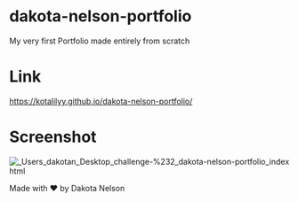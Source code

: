 # dakota-nelson-portfolio
My very first Portfolio made entirely from scratch 

# Link

https://kotalilyy.github.io/dakota-nelson-portfolio/

# Screenshot

![_Users_dakotan_Desktop_challenge-%232_dakota-nelson-portfolio_index html](https://user-images.githubusercontent.com/77229281/107804294-5578d100-6d29-11eb-89fe-2ac14a881b77.png)



Made with ❤️  by Dakota Nelson
